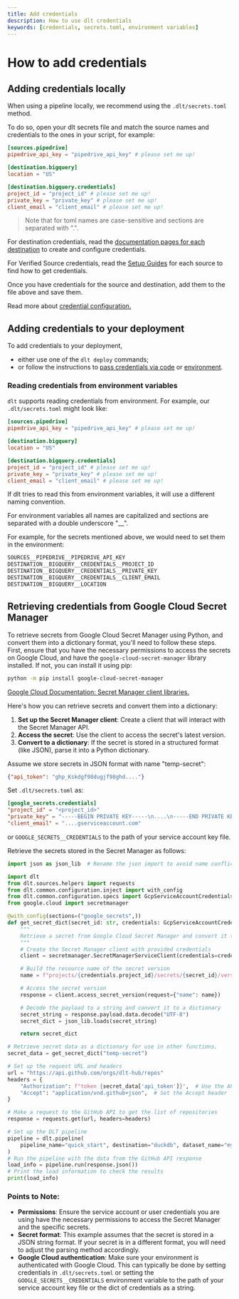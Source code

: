 ```yaml
---
title: Add credentials
description: How to use dlt credentials
keywords: [credentials, secrets.toml, environment variables]
---
```


# How to add credentials

## Adding credentials locally

When using a pipeline locally, we recommend using the `.dlt/secrets.toml` method.

To do so, open your dlt secrets file and match the source names and credentials to the ones in your
script, for example:

```toml
[sources.pipedrive]
pipedrive_api_key = "pipedrive_api_key" # please set me up!

[destination.bigquery]
location = "US"

[destination.bigquery.credentials]
project_id = "project_id" # please set me up!
private_key = "private_key" # please set me up!
client_email = "client_email" # please set me up!
```
> Note that for toml names are case-sensitive and sections are separated with ".".

For destination credentials, read the [documentation pages for each destination](../dlt-ecosystem/destinations) to create and configure
credentials.

For Verified Source credentials, read the [Setup Guides](../dlt-ecosystem/verified-sources) for each source to find how to get credentials.

Once you have credentials for the source and destination, add them to the file above and save them.

Read more about [credential configuration.](../general-usage/credentials)

## Adding credentials to your deployment

To add credentials to your deployment,

- either use one of the `dlt deploy` commands;
- or follow the instructions to [pass credentials via code](../general-usage/credentials/configuration#pass-credentials-as-code)
or [environment](../general-usage/credentials/config_providers#environment-provider).

### Reading credentials from environment variables

`dlt` supports reading credentials from environment. For example, our `.dlt/secrets.toml` might look like:

```toml
[sources.pipedrive]
pipedrive_api_key = "pipedrive_api_key" # please set me up!

[destination.bigquery]
location = "US"

[destination.bigquery.credentials]
project_id = "project_id" # please set me up!
private_key = "private_key" # please set me up!
client_email = "client_email" # please set me up!
```

If dlt tries to read this from environment variables, it will use a different naming convention.

For environment variables all names are capitalized and sections are separated with a double underscore "__".

For example, for the secrets mentioned above, we would need to set them in the environment:

```sh
SOURCES__PIPEDRIVE__PIPEDRIVE_API_KEY
DESTINATION__BIGQUERY__CREDENTIALS__PROJECT_ID
DESTINATION__BIGQUERY__CREDENTIALS__PRIVATE_KEY
DESTINATION__BIGQUERY__CREDENTIALS__CLIENT_EMAIL
DESTINATION__BIGQUERY__LOCATION
```

## Retrieving credentials from Google Cloud Secret Manager
To retrieve secrets from Google Cloud Secret Manager using Python, and convert them into a dictionary format, you'll need to follow these steps. First, ensure that you have the necessary permissions to access the secrets on Google Cloud, and have the `google-cloud-secret-manager` library installed. If not, you can install it using pip:

```sh
python -m pip install google-cloud-secret-manager
```

[Google Cloud Documentation: Secret Manager client libraries.](https://cloud.google.com/secret-manager/docs/reference/libraries)

Here's how you can retrieve secrets and convert them into a dictionary:

1. **Set up the Secret Manager client**: Create a client that will interact with the Secret Manager API.
2. **Access the secret**: Use the client to access the secret's latest version.
3. **Convert to a dictionary**: If the secret is stored in a structured format (like JSON), parse it into a Python dictionary.

Assume we store secrets in JSON format with name "temp-secret":
```json
{"api_token": "ghp_Kskdgf98dugjf98ghd...."}
```

Set `.dlt/secrets.toml` as:

```toml
[google_secrets.credentials]
"project_id" = "<project_id>"
"private_key" = "-----BEGIN PRIVATE KEY-----\n....\n-----END PRIVATE KEY-----\n"
"client_email" = "....gserviceaccount.com"
```
or `GOOGLE_SECRETS__CREDENTIALS` to the path of your service account key file.

Retrieve the secrets stored in the Secret Manager as follows:

```py
import json as json_lib  # Rename the json import to avoid name conflict

import dlt
from dlt.sources.helpers import requests
from dlt.common.configuration.inject import with_config
from dlt.common.configuration.specs import GcpServiceAccountCredentials
from google.cloud import secretmanager

@with_config(sections=("google_secrets",))
def get_secret_dict(secret_id: str, credentials: GcpServiceAccountCredentials = dlt.secrets.value) -> dict:
    """
    Retrieve a secret from Google Cloud Secret Manager and convert it to a dictionary.
    """
    # Create the Secret Manager client with provided credentials
    client = secretmanager.SecretManagerServiceClient(credentials=credentials.to_native_credentials())

    # Build the resource name of the secret version
    name = f"projects/{credentials.project_id}/secrets/{secret_id}/versions/latest"

    # Access the secret version
    response = client.access_secret_version(request={"name": name})

    # Decode the payload to a string and convert it to a dictionary
    secret_string = response.payload.data.decode("UTF-8")
    secret_dict = json_lib.loads(secret_string)

    return secret_dict

# Retrieve secret data as a dictionary for use in other functions.
secret_data = get_secret_dict("temp-secret")

# Set up the request URL and headers
url = "https://api.github.com/orgs/dlt-hub/repos"
headers = {
    "Authorization": f"token {secret_data['api_token']}",  # Use the API token from the secret data
    "Accept": "application/vnd.github+json",  # Set the Accept header for GitHub API
}

# Make a request to the GitHub API to get the list of repositories
response = requests.get(url, headers=headers)

# Set up the DLT pipeline
pipeline = dlt.pipeline(
    pipeline_name="quick_start", destination="duckdb", dataset_name="mydata"
)
# Run the pipeline with the data from the GitHub API response
load_info = pipeline.run(response.json())
# Print the load information to check the results
print(load_info)
```

### Points to Note:

- **Permissions**: Ensure the service account or user credentials you are using have the necessary permissions to access the Secret Manager and the specific secrets.
- **Secret format**: This example assumes that the secret is stored in a JSON string format. If your secret is in a different format, you will need to adjust the parsing method accordingly.
- **Google Cloud authentication**: Make sure your environment is authenticated with Google Cloud. This can typically be done by setting credentials in `.dlt/secrets.toml` or setting the `GOOGLE_SECRETS__CREDENTIALS` environment variable to the path of your service account key file or the dict of credentials as a string.